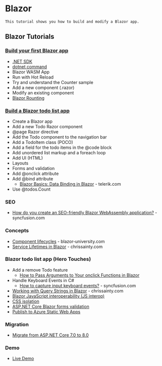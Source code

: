 # Blazor
`
This tutorial shows you how to build and modify a Blazor app.
`
## Blazor Tutorials
### [Build your first Blazor app](https://dotnet.microsoft.com/learn/aspnet/blazor-tutorial/intro)
- [.NET SDK](https://dotnet.microsoft.com/download)
- [dotnet command](https://docs.microsoft.com/en-us/dotnet/core/tools/dotnet)
- Blazor WASM App
- Run with Hot Reload
- Try and understand the Counter sample
- Add a new component (.razor)
- Modify an existing component
- [Blazor Rounting](https://docs.microsoft.com/en-us/aspnet/core/blazor/fundamentals/routing?view=aspnetcore-5.0)
### [Build a Blazor todo list app](https://docs.microsoft.com/en-us/aspnet/core/tutorials/build-a-blazor-app?view=aspnetcore-5.0&pivots=webassembly)
- Create a Blazor app
- Add a new Todo Razor component
- @page Razor directive
- Add the Todo component to the navigation bar
- Add a TodoItem class (POCO)
- Add a field for the todo items in the @code block
- Add unordered list markup and a foreach loop
- Add UI (HTML)
- Layouts
- Forms and validation
- Add @onclick attribute
- Add @bind attribute
  - [Blazor Basics: Data Binding in Blazor](https://www.telerik.com/blogs/blazor-basics-data-binding) - telerik.com
- Use @todos.Count
### SEO
* [How do you create an SEO-friendly Blazor WebAssembly application?](https://www.syncfusion.com/faq/blazor/general/how-do-you-create-an-seo-friendly-blazor-webassembly-application) - syncfusion.com
### Concepts
- [Component lifecycles](https://blazor-university.com/components/component-lifecycles/) - blazor-university.com
- [Service Lifetimes in Blazor](https://chrissainty.com/service-lifetimes-in-blazor/) - chrissainty.com
### Blazor todo list app (Hero Touches)
- Add a remove Todo feature
  - [How to Pass Arguments to Your onclick Functions in Blazor](https://www.telerik.com/blogs/how-to-pass-arguments-to-your-onclick-functions-blazor) 
- Handle Keyboard Events in C#
  - [How to capture input keyboard events?](https://www.syncfusion.com/faq/blazor/event-handling/how-to-capture-input-keyboard-events) - syncfusion.com
- [Working with Query Strings in Blazor](https://chrissainty.com/working-with-query-strings-in-blazor/) - chrissainty.com
- [Blazor JavaScript interoperability (JS interop)](https://docs.microsoft.com/en-us/aspnet/core/blazor/javascript-interoperability/?view=aspnetcore-5.0)
- [CSS isolation](https://docs.microsoft.com/en-us/aspnet/core/blazor/components/css-isolation?view=aspnetcore-6.0)
- [ASP.NET Core Blazor forms validation](https://learn.microsoft.com/en-us/aspnet/core/blazor/forms/validation?view=aspnetcore-8.0)
- [Publish to Azure Static Web Apps](https://azure.microsoft.com/en-us/services/app-service/static/)
### Migration
- [Migrate from ASP.NET Core 7.0 to 8.0](https://learn.microsoft.com/en-us/aspnet/core/migration/70-80?view=aspnetcore-8.0&tabs=visual-studio)
### Demo
- [Live Demo](https://yellow-pond-061b32610.azurestaticapps.net/todo)


